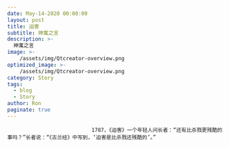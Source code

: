 ```yaml
---
date: May-14-2020 00:00:00
layout: post
title: 迫害
subtitle: 神寓之言
description: >-
  神寓之言
image: >-
    /assets/img/Qtcreator-overview.png
optimized_image: >-
    /assets/img/Qtcreator-overview.png
category: Story
tags:
  - blog
  - Story
author: Ron
paginate: true
---
```


							　　1787，《迫害》一个年轻人问长者：“还有比杀戮更残酷的事吗？”长者说：“《古兰经》中写到，‘迫害是比杀戮还残酷的’。”
							
							
						